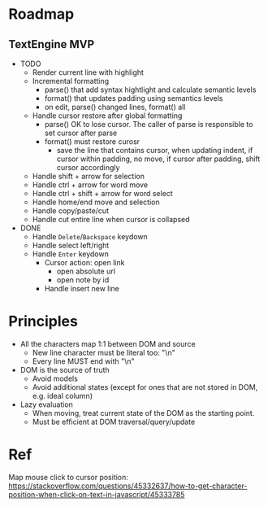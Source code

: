 # Roadmap

## TextEngine MVP
- TODO
  - Render current line with highlight
  - Incremental formatting
    - parse() that add syntax hightlight and calculate semantic levels
    - format() that updates padding using semantics levels
    - on edit, parse() changed lines, format() all
  - Handle cursor restore after global formatting
    - parse() OK to lose cursor. The caller of parse is responsible to set cursor after parse
    - format() must restore curosr
      - save the line that contains cursor, when updating indent, if cursor within padding, no move, if cursor after padding, shift cursor accordingly
  - Handle shift + arrow for selection
  - Handle ctrl + arrow for word move
  - Handle ctrl + shift + arrow for word select
  - Handle home/end move and selection
  - Handle copy/paste/cut
  - Handle cut entire line when cursor is collapsed
- DONE
  - Handle `Delete`/`Backspace` keydown
  - Handle select left/right
  - Handle `Enter` keydown
    - Cursor action: open link
      - open absolute url
      - open note by id
    - Handle insert new line

# Principles

- All the characters map 1:1 between DOM and source
  - New line character must be literal too: "\n"
  - Every line MUST end with "\n"
- DOM is the source of truth
  - Avoid models
  - Avoid additional states (except for ones that are not stored in DOM, e.g. ideal column)
- Lazy evaluation
  - When moving, treat current state of the DOM as the starting point.
  - Must be efficient at DOM traversal/query/update

# Ref

Map mouse click to cursor position: https://stackoverflow.com/questions/45332637/how-to-get-character-position-when-click-on-text-in-javascript/45333785
